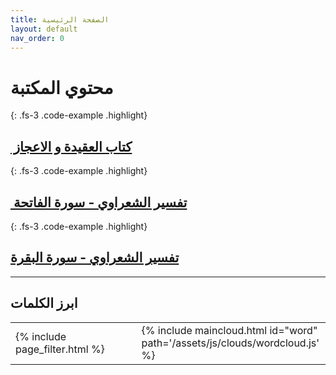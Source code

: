 ```yaml
---
title: الصفحة الرئيسية
layout: default
nav_order: 0
---
```


# محتوي المكتبة

{: .fs-3 .code-example .highlight}

## [ كتاب العقيدة و الاعجاز ](Akeedah/index.html)‏

{: .fs-3 .code-example .highlight}

## [تفسير الشعراوي - سورة الفاتحة ](Fatiha/index.html)‏

{: .fs-3 .code-example .highlight}

## [ تفسير الشعراوي - سورة البقرة](Baqraa/index.html)‏

---

## ابرز الكلمات

<table> <td width="40%">
{% include page_filter.html %}</td><td width="60%">
{% include maincloud.html id="word" path='/assets/js/clouds/wordcloud.js' %}</td>
 </table>

